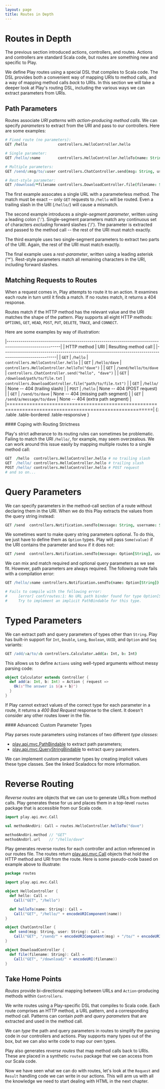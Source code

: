 ```yaml
---
layout: page
title: Routes in Depth
---
```


# Routes in Depth

The previous section introduced actions, controllers, and routes. Actions and controllers are standard Scala code, but routes are something new and specific to Play.

We define Play routes using a special DSL that compiles to Scala code. The DSL provides both a convenient way of mapping URIs to method calls, and a way of mapping method calls *back* to URIs. In this section we will take a deeper look at Play's routing DSL, including the various ways we can extract parameters from URIs.

## Path Parameters

Routes associate *URI patterns* with *action-producing method calls*. We can specify *parameters* to extract from the URI and pass to our controllers. Here are some examples:

~~~ coffee
# Fixed route (no parameters):
GET /hello              controllers.HelloController.hello

# Single parameter:
GET /hello/:name        controllers.HelloController.helloTo(name: String)

# Multiple parameters:
GET /send/:msg/to/:user controllers.ChatController.send(msg: String, user: String)

# Rest-style parameter:
GET /download/*filename controllers.DownloadController.file(filename: String)
~~~

The first example assocates a single URL with a parameterless method. The match must be exact -- only `GET` requests to `/hello` will be routed. Even a trailing slash in the URI (`/hello/`) will cause a mismatch.

The second example introduces a *single-segment parameter*, written using a leading colon (':'). Single-segment parameters match any continuous set of characters *excluding* forward slashes ('/'). The parameter is extracted and passed to the method call -- the rest of the URI must match exactly.

The third example uses two single-segment parameters to extract two parts of the URI. Again, the rest of the URI must match exactly.

The final example uses a *rest-parameter*, written using a leading asterisk ('*'). Rest-style parameters match all remaining characters in the URI, including forward slashes.

## Matching Requests to Routes

When a request comes in, Play attempts to route it to an action. It examines each route in turn until it finds a match. If no routes match, it returns a 404 response.

Routes match if the HTTP method has the relevant value and the URI matches the shape of the pattern. Play supports all eight HTTP methods: `OPTIONS`, `GET`, `HEAD`, `POST`, `PUT`, `DELETE`, `TRACE`, and `CONNECT`.

Here are some examples by way of illustration:

|---------------------------------------------------------------------------------------------------------|
| HTTP method  | URI                          | Resulting method call                                     |
|---------------------------------------------------------------------------------------------------------|
| `GET`   | `/hello`                          | `controllers.HelloController.hello`                       |
| `GET`   | `/hello/dave`                     | `controllers.HelloController.helloTo("dave")`             |
| `GET`   | `/send/hello/to/dave`             | `controllers.ChatController.send("hello", "dave")`        |
| `GET`   | `/download/path/to/file.txt`      | `controllers.DownloadController.file("path/to/file.txt")` |
| `GET`   | `/hello/`                         | None -- 404 (trailing slash)                              |
| `POST`  | `/hello`                          | None -- 404 (POST request)                                |
| `GET`   | `/send/to/dave`                   | None -- 404 (missing path segment)                        |
| `GET`   | `/send/a/message/to/dave`         | None -- 404 (extra path segment)                          |
|=========================================================================================================|
{: .table .table-bordered .table-responsive }

<div class="callout callout-info">
#### Coping with Routing Strictness

Play's strict adherance to its routing rules can sometimes be problematic. Failing to match the URI `/hello/`, for example, may seem overzealous. We can work around this issue easily by mapping multiple routes to a single method call:

~~~ coffee
GET  /hello  controllers.HelloController.hello # no trailing slash
GET  /hello/ controllers.HelloController.hello # trailing slash
POST /hello/ controllers.HelloController.hello # POST request
# and so on...
~~~
</div>

# Query Parameters

We can specify parameters in the method-call section of a route without declaring them in the URI. When we do this Play extracts the values from the query string instead:

~~~ coffee
GET /send  controllers.Notification.sendTo(message: String, username: String)
~~~

We sometimes want to make query string parameters optional. To do this, we just have to define them as `Option` types. Play will pass `Some(value)` if the URI contains the parameter and `None` if it does not:

~~~ coffee
GET /send  controllers.Notification.sendTo(message: Option[String], username: Option[String])
~~~

We can mix and match required and optional query parameters as we see fit. However, path parameters are always required. The following route fails with a compilation error:

~~~ coffee
GET /hello/:name controllers.Notification.sendTo(name: Option[String])

# Fails to compile with the following error:
#     [error] conf/routes:1: No URL path binder found for type Option[String].
#     Try to implement an implicit PathBindable for this type.
~~~

# Typed Parameters

We can extract path and query parameters of types other than `String`. Play has built-in support for `Int`, `Double`, `Long`, `Boolean`, `UUID`, and `Option` and `Seq` variants:

~~~ coffee
GET /add/:a/to/:b controllers.Calculator.add(a: Int, b: Int)
~~~

This allows us to define `Actions` using well-typed arguments without messy parsing code:

~~~ scala
object Calculator extends Controller {
  def add(a: Int, b: Int) = Action { request =>
    Ok(s"The answer is ${a + b}")
  }
}
~~~

If Play cannot extract values of the correct type for each parameter in a route, it returns a *400 Bad Request* response to the client. It doesn't consider any other routes lower in the file.

<div class="callout callout-info">
#### Advanced: Custom Parameter Types

Play parses route parameters using instances of two different *type classes*:

 - [play.api.mvc.PathBindable] to extract path parameters;
 - [play.api.mvc.QueryStringBindable] to extract query parameters.

We can implement custom parameter types by creating implicit values these type classes. See the linked Scaladocs for more information.

[play.api.mvc.PathBindable]:        https://www.playframework.com/documentation/2.3.x/api/scala/index.html#play.api.mvc.PathBindable
[play.api.mvc.QueryStringBindable]: https://www.playframework.com/documentation/2.3.x/api/scala/index.html#play.api.mvc.QueryStringBindable
</div>

# Reverse Routing

*Reverse routes* are objects that we can use to generate URLs from method calls. Play generates these for us and places them in a top-level `routes` package that is accessible from our Scala code.

~~~ scala
import play.api.mvc.Call

val methodAndUri: Call = routes.HelloController.helloTo("dave")

methodAndUri.method // "GET"
methodAndUrl.url    // "/hello/dave"
~~~

Play generates reverse routes for each controller and action referenced in our routes file. The routes return [play.api.mvc.Call] objects that hold the HTTP method and URI from the route. Here is some pseudo-code based on example above to illustrate:

~~~ scala
package routes

import play.api.mvc.Call

object HelloController {
  def hello: Call =
    Call("GET", "/hello")

  def helloTo(name: String): Call =
    Call("GET", "/hello/" + encodeURIComponent(name))
}

object ChatController {
  def send(msg: String, user: String): Call =
    Call("GET", "/send/" + encodeURIComponent(msg) + "/to/" + encodeURIComponent(user))
}

object DownloadController {
  def file(filename: String): Call =
    Call("GET", "/download/" + encodeURI(filename))
}
~~~

[play.api.mvc.Call]: https://www.playframework.com/documentation/2.3.x/api/scala/index.html#play.api.mvc.Call

## Take Home Points

*Routes* provide bi-directional mapping between URLs and `Action`-producing methods within `Controllers`.

We write routes using a Play-specific DSL that compiles to Scala code. Each route comprises an HTTP method, a URL pattern, and a corresponding method call. Patterns can contain *path* and *query parameters* that are extracted and used in the method call.

We can *type* the path and query parameters in routes to simplify the parsing code in our controllers and actions. Play supports many types out of the box, but we can also write code to map our own types.

Play also generates *reverse routes* that map method calls back to URIs. These are placed in a synthetic `routes` package that we can access from our Scala code.

Now we have seen what we can do with routes, let's look at the `Request` and `Result` handling code we can write in our actions. This will arm us with all the knowledge we need to start dealing with HTML in the next chapter.
